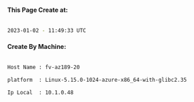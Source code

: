 
   
#### This Page Create at:

```bash

2023-01-02 - 11:49:33 UTC

```

#### Create By Machine:

```bash

Host Name : fv-az189-20

platform  : Linux-5.15.0-1024-azure-x86_64-with-glibc2.35

Ip Local  : 10.1.0.48

```

